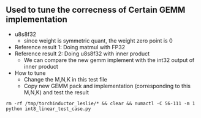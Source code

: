 ## Used to tune the correcness of Certain GEMM implementation
* u8s8f32
    * since weight is symmetric quant, the weight zero point is 0 
* Reference result 1: Doing matmul with FP32
* Reference result 2: Doing u8s8f32 with inner product
    * We can compare the new gemm implement with the int32 output of inner product
* How to tune
    * Change the M,N,K in this test file
    * Copy new GEMM pack and implementation (corresponding to this M,N,K) and test the result

```
rm -rf /tmp/torchinductor_leslie/* && clear && numactl -C 56-111 -m 1 python int8_linear_test_case.py
```
